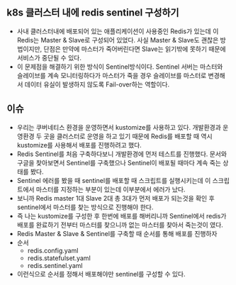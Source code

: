 ## k8s 클러스터 내에 redis sentinel 구성하기
- 사내 클러스터내에 배포되어 있는 애플리케이션이 사용중인 Redis가 있는데 이 Redis는 Master & Slave로 구성되어 있었다. 사실 Master & Slave도 괜찮은 방법이지만, 단점은 만약에 마스터가 죽어버린다면 Slave는 읽기밖에 못하기 때문에 서비스가 중단될 수 있다. 
- 이 문제점을 해결하기 위한 방식이 Sentinel방식이다. Sentinel 서버는 마스터와 슬레이브를 계속 모니터링하다가 마스터가 죽을 경우 슬레이브를 마스터로 변경해서 데이터 유실이 발생하지 않도록 Fail-over하는 역할이다.


## 이슈
- 우리는 쿠버네티스 환경을 운영하면서 kustomize를 사용하고 있다. 개발환경과 운영환경 두 곳을 클러스터로 운영을 하고 있기 때문에 Redis를 배포할 때 역시 kustomize를 사용해서 배포를 진행하려고 했다.
- Redis Sentinel를 처음 구축하다보니 개발환경에 먼저 테스트를 진행했다. 문서와 구글을 찾아보면서 Sentinel를 구축했으나 Sentinel이 배포될 때마다 계속 죽는 상태를 봤다. 
- Sentinel 에러를 봤을 때 sentinel를 배포할 때 스크립트를 실행시키는데 이 스크립트에서 마스터를 지정하는 부분이 있는데 이부분에서 에러가 났다. 
- 보니까 Redis master 1대 Slave 2대 총 3대가 먼저 배포가 되는것을 확인 후 sentinel에서 마스터를 찾는 방식으로 진행해야 한다. 
- 즉 나는 kustomize를 구성한 후 한번에 배포를 해버리니까 Sentinel에서 redis가 배포를 완료하기 전부터 마스터를 찾으니까 없는 마스터를 찾아서 죽는것이 였다. 
- Redis Master & Slave & Sentinel를 구축할 때 순서를 통해 배포를 진행하자
- 순서
  - redis.config.yaml
  - redis.statefulset.yaml
  - redis.sentinel.yaml
- 이런식으로 순서를 정해서 배포해야만 sentinel를 구성할 수 있다.

